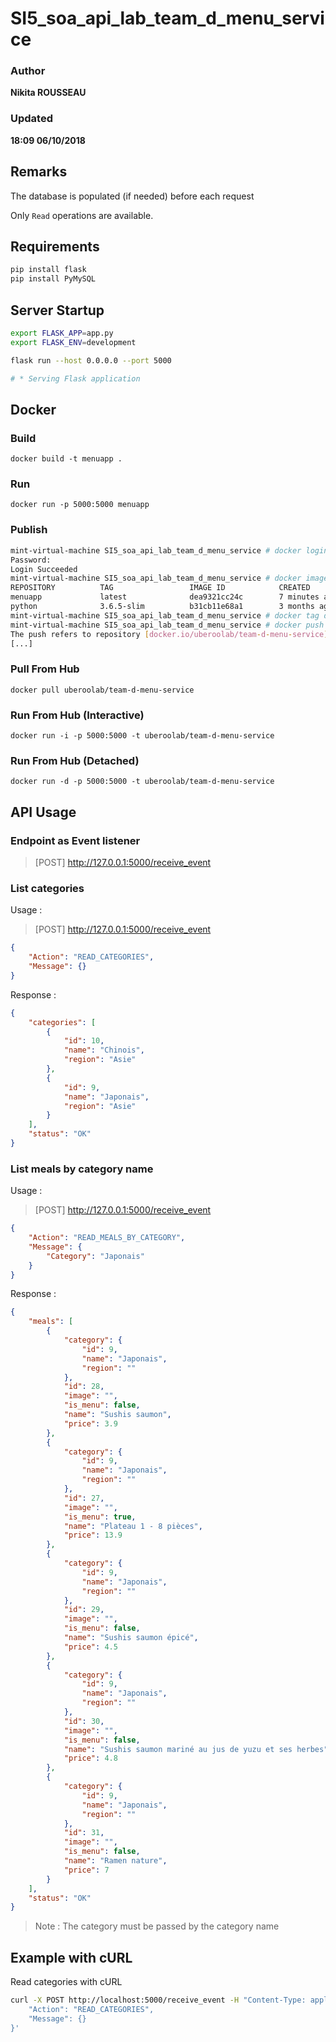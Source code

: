 # SI5_soa_api_lab_team_d_menu_service

### Author
__Nikita ROUSSEAU__
### Updated
__18:09 06/10/2018__

## Remarks

The database is populated (if needed) before each request

Only `Read` operations are available.

## Requirements

```bash
pip install flask
pip install PyMySQL
```

## Server Startup

```bash
export FLASK_APP=app.py
export FLASK_ENV=development

flask run --host 0.0.0.0 --port 5000

# * Serving Flask application
```

## Docker

### Build
`docker build -t menuapp .`

### Run
`docker run -p 5000:5000 menuapp`

### Publish
```bash
mint-virtual-machine SI5_soa_api_lab_team_d_menu_service # docker login --username=nrousseauetu
Password: 
Login Succeeded
mint-virtual-machine SI5_soa_api_lab_team_d_menu_service # docker images
REPOSITORY          TAG                 IMAGE ID            CREATED             SIZE
menuapp             latest              dea9321cc24c        7 minutes ago       155MB
python              3.6.5-slim          b31cb11e68a1        3 months ago        138MB
mint-virtual-machine SI5_soa_api_lab_team_d_menu_service # docker tag dea9321cc24c uberoolab/team-d-menu-service:latest
mint-virtual-machine SI5_soa_api_lab_team_d_menu_service # docker push uberoolab/team-d-menu-service
The push refers to repository [docker.io/uberoolab/team-d-menu-service]
[...]
```

### Pull From Hub
`docker pull uberoolab/team-d-menu-service`

### Run From Hub (Interactive)
`docker run -i -p 5000:5000 -t uberoolab/team-d-menu-service`

### Run From Hub (Detached)
`docker run -d -p 5000:5000 -t uberoolab/team-d-menu-service`

## API Usage

### Endpoint as Event listener

> [POST] http://127.0.0.1:5000/receive_event

### List categories

Usage :

> [POST] http://127.0.0.1:5000/receive_event
```json
{
	"Action": "READ_CATEGORIES",
	"Message": {}
}
```

Response :

```json
{
    "categories": [
        {
            "id": 10,
            "name": "Chinois",
            "region": "Asie"
        },
        {
            "id": 9,
            "name": "Japonais",
            "region": "Asie"
        }
    ],
    "status": "OK"
}
```

### List meals by category name

Usage :

> [POST] http://127.0.0.1:5000/receive_event
```json
{
	"Action": "READ_MEALS_BY_CATEGORY",
	"Message": {
		"Category": "Japonais"
	}
}
```

Response :

```json
{
    "meals": [
        {
            "category": {
                "id": 9,
                "name": "Japonais",
                "region": ""
            },
            "id": 28,
            "image": "",
            "is_menu": false,
            "name": "Sushis saumon",
            "price": 3.9
        },
        {
            "category": {
                "id": 9,
                "name": "Japonais",
                "region": ""
            },
            "id": 27,
            "image": "",
            "is_menu": true,
            "name": "Plateau 1 - 8 pièces",
            "price": 13.9
        },
        {
            "category": {
                "id": 9,
                "name": "Japonais",
                "region": ""
            },
            "id": 29,
            "image": "",
            "is_menu": false,
            "name": "Sushis saumon épicé",
            "price": 4.5
        },
        {
            "category": {
                "id": 9,
                "name": "Japonais",
                "region": ""
            },
            "id": 30,
            "image": "",
            "is_menu": false,
            "name": "Sushis saumon mariné au jus de yuzu et ses herbes",
            "price": 4.8
        },
        {
            "category": {
                "id": 9,
                "name": "Japonais",
                "region": ""
            },
            "id": 31,
            "image": "",
            "is_menu": false,
            "name": "Ramen nature",
            "price": 7
        }
    ],
    "status": "OK"
}
```

> Note :
> The category must be passed by the category name

## Example with cURL

Read categories with cURL

```bash
curl -X POST http://localhost:5000/receive_event -H "Content-Type: application/json" --data '{
    "Action": "READ_CATEGORIES",
    "Message": {}
}'
```
